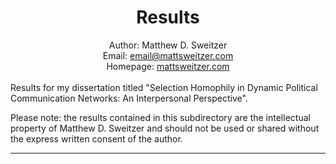 # <center>Results</center>

<center>Author: Matthew D. Sweitzer<br>
Email: <a href="mailto:email@mattsweitzer.com">email@mattsweitzer.com</a><br>
Homepage: <a href="https://www.matthewsweitzer.com">mattsweitzer.com</a></center>

<br>
Results for my dissertation titled "Selection Homophily in Dynamic Political Communication Networks: An Interpersonal Perspective".

Please note: the results contained in this subdirectory are the intellectual property of Matthew D. Sweitzer and should not be used or shared without the express written consent of the author.
<hr>
